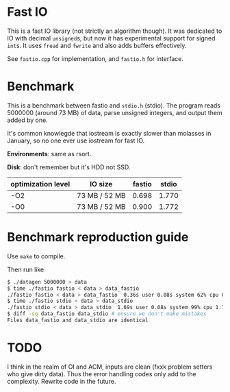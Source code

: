 # Fast IO
This is a fast IO library (not strictly an algorithm though).
It was dedicated to IO with decimal `unsigned`s, but now it has experimental support for signed `int`s.
It uses `fread` and `fwrite` and also adds buffers effectively.

See `fastio.cpp` for implementation, and `fastio.h` for interface.

# Benchmark
This is a benchmark between fastio and `stdio.h` (stdio). The program reads 5000000 (around 73 MB) of data, parse unsigned integers, and output them added by one.

It's common knowlegde that iostream is exactly slower than molasses in January, so no one ever use iostream for fast IO.

**Environments**: same as rsort.

**Disk**: don't remember but it's HDD not SSD.

| optimization level | IO size       | fastio | stdio |
| ---                | ---           | ---    | ---   |
| -O2                | 73 MB / 52 MB | 0.698  | 1.770 |
| -O0                | 73 MB / 52 MB | 0.900  | 1.772 |

# Benchmark reproduction guide
Use `make` to compile.

Then run like
~~~ bash
$ ./datagen 5000000 > data
$ time ./fastio fastio < data > data_fastio
./fastio fastio < data > data_fastio  0.36s user 0.08s system 62% cpu 0.698 total
$ time ./fastio stdio < data > data_stdio
./fastio stdio < data > data_stdio  1.69s user 0.08s system 99% cpu 1.770 total
$ diff -sq data_fastio data_stdio # ensure we don't make mistakes
Files data_fastio and data_stdio are identical
~~~

# TODO
I think in the realm of OI and ACM, inputs are clean (fxxk problem setters who give dirty data).
Thus the error handling codes only add to the complexity.
Rewrite code in the future.
